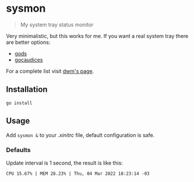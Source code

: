 # sysmon

> My system tray status monitor

Very minimalistic, but this works for me. If you want a real
system tray there are better options:

- [gods](https://github.com/schachmat/gods)
- [gocaudices](https://github.com/lordrusk/gocaudices)

For a complete list visit [dwm's page](https://dwm.suckless.org/status_monitor/).


## Installation

`go install`


## Usage

Add `sysmon &` to your *.xinitrc* file, default configuration
is safe.


### Defaults

Update interval is 1 second, the result is like this:

`CPU 15.67% | MEM 28.23% | Thu, 04 Mar 2022 18:23:14 -03`

